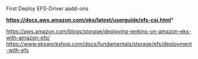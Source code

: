 First Deploy EFS-Driver aadd-ons

**https://docs.aws.amazon.com/eks/latest/userguide/efs-csi.html***

https://aws.amazon.com/blogs/storage/deploying-jenkins-on-amazon-eks-with-amazon-efs/
https://www.eksworkshop.com/docs/fundamentals/storage/efs/deployment-with-efs
